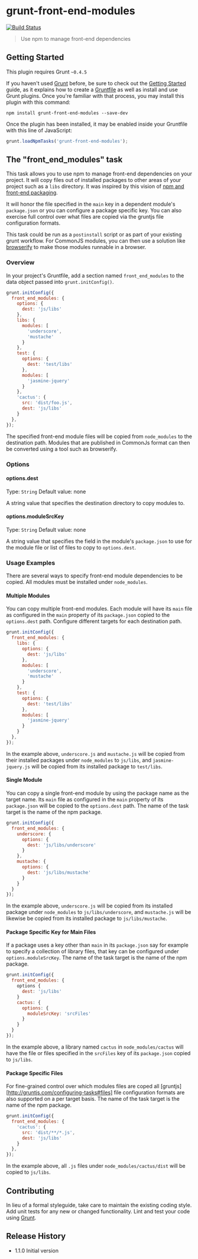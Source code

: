 # grunt-front-end-modules

[![Build Status](https://travis-ci.org/bobc7i/grunt-front-end-modules.svg?branch=master)](https://travis-ci.org/bobc7i/grunt-front-end-modules)

> Use npm to manage front-end dependencies

## Getting Started
This plugin requires Grunt `~0.4.5`

If you haven't used [Grunt](http://gruntjs.com/) before, be sure to check out the [Getting Started](http://gruntjs.com/getting-started) guide, as it explains how to create a [Gruntfile](http://gruntjs.com/sample-gruntfile) as well as install and use Grunt plugins. Once you're familiar with that process, you may install this plugin with this command:

```shell
npm install grunt-front-end-modules --save-dev
```

Once the plugin has been installed, it may be enabled inside your Gruntfile with this line of JavaScript:

```js
grunt.loadNpmTasks('grunt-front-end-modules');
```

## The "front_end_modules" task
This task allows you to use npm to manage front-end dependencies on your project.  It will copy files out of installed
packages to other areas of your project such as a `libs` directory.  It was inspired by this vision of 
[npm and front-end packaging](http://blog.npmjs.org/post/101775448305/npm-and-front-end-packaging).

It will honor the file specified in the `main` key in a dependent module's `package.json` or you can configure a package
specific key.  You can also exercise full control over what files are copied via the gruntjs file configuration formats.

This task could be run as a `postinstall` script or as part of your existing grunt workflow.  For CommonJS modules,
you can then use a solution like [browserify](http://browserify.org/) to make those modules runnable in a browser.

### Overview
In your project's Gruntfile, add a section named `front_end_modules` to the data object passed into `grunt.initConfig()`.

```js
grunt.initConfig({
  front_end_modules: {
    options: {
      dest: 'js/libs'
    },
    libs: {
      modules: [ 
        'underscore',
        'mustache'
      }
    },
    test: {
      options: {
        dest: 'test/libs'
      },
      modules: [ 
        'jasmine-jquery'
      }
    },
    'cactus': {
      src: 'dist/foo.js',
      dest: 'js/libs'
    }
  },
});
```

The specified front-end module files will be copied from `node_modules` to the destination path.  Modules that are
published in CommonJs format can then be converted using a tool such as browserify.

### Options

#### options.dest
Type: `String`
Default value: none

A string value that specifies the destination directory to copy modules to.

#### options.moduleSrcKey
Type: `String`
Default value: none

A string value that specifies the field in the module's `package.json` to use for the module file or list of files
to copy to `options.dest`.

### Usage Examples
There are several ways to specify front-end module dependencies to be copied.  All modules must be installed under
`node_modules`.

#### Multiple Modules
You can copy multiple front-end modules. Each module will have its `main` file as configured in the `main` property of
its `package.json` copied to the `options.dest` path. Configure different targets for each destination path.

```js
grunt.initConfig({
  front_end_modules: {
    libs: {
      options: {
        dest: 'js/libs'
      },
      modules: [ 
        'underscore',
        'mustache'
      }
    },
    test: {
      options: {
        dest: 'test/libs'
      },
      modules: [ 
        'jasmine-jquery'
      }
    }
  },
});
```

In the example above, `underscore.js` and `mustache.js` will be copied from their installed packages under
`node_modules` to `js/libs`, and `jasmine-jquery.js` will be copied from its installed package to `test/libs`.

#### Single Module
You can copy a single front-end module by using the package name as the target name. Its `main` file as configured in
the `main` property of its `package.json` will be copied to the `options.dest` path. The name of the task target is the 
name of the npm package.

```js
grunt.initConfig({
  front_end_modules: {
    underscore: {
      options: {
        dest: 'js/libs/underscore'
      }
    },
    mustache: {
      options: {
        dest: 'js/libs/mustache'
      }
    }
  }
});
```

In the example above, `underscore.js` will be copied from its installed package under `node_modules` to 
`js/libs/underscore`, and `mustache.js` will be likewise be copied from its installed package to `js/libs/mustache`. 

#### Package Specific Key for Main Files
If a package uses a key other than `main` in its `package.json` say for example to specify a collection of library
files, that key can be configured under `options.moduleSrcKey`.  The name of the task target is the name of the npm 
package.

```js
grunt.initConfig({
  front_end_modules: {
    options {
      dest: 'js/libs'
    }
    cactus: {
      options: {
        moduleSrcKey: 'srcFiles'
      }
    }
  }
});
```

In the example above, a library named `cactus` in `node_modules/cactus` will have the file or files specified in the 
`srcFiles` key of its `package.json` copied to `js/libs`.

#### Package Specific Files
For fine-grained control over which modules files are coped all [gruntjs][http://gruntjs.com/configuring-tasks#files] 
file configuration formats are also supported on a per target basis.  The name of the task target is the name of the
npm package.
 
```js
grunt.initConfig({
  front_end_modules: {
    'cactus': {
      src: 'dist/**/*.js',
      dest: 'js/libs'
    }
  },
});
```

In the example above, all `.js` files under `node_modules/cactus/dist` will be copied to `js/libs`. 

## Contributing
In lieu of a formal styleguide, take care to maintain the existing coding style. Add unit tests for any new or changed functionality. Lint and test your code using [Grunt](http://gruntjs.com/).

## Release History
* 1.1.0 Initial version
